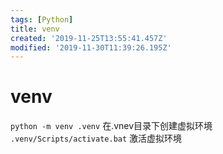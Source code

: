 ```yaml
---
tags: [Python]
title: venv
created: '2019-11-25T13:55:41.457Z'
modified: '2019-11-30T11:39:26.195Z'
---
```


# venv
`python -m venv .venv` 在.vnev目录下创建虚拟环境
`.venv/Scripts/activate.bat` 激活虚拟环境
